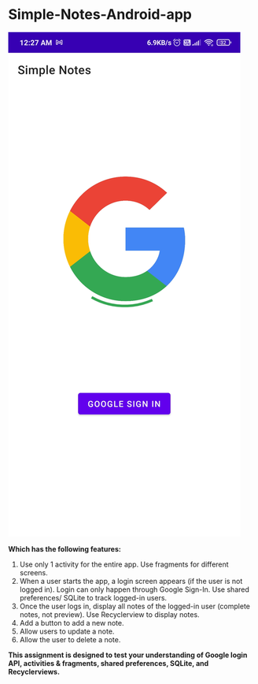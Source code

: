 # Simple-Notes-Android-app

![Alt text](Screenshot/s1.jpg?raw=true "Optional Title")

**Which has the following features:**

1. Use only 1 activity for the entire app. Use fragments for different screens.
2. When a user starts the app, a login screen appears (if the user is not logged in). Login can only happen through Google Sign-In. Use shared preferences/ SQLite to track logged-in users.
3. Once the user logs in, display all notes of the logged-in user (complete notes, not preview). Use Recyclerview to display notes.
4. Add a button to add a new note.
5. Allow users to update a note. 
6. Allow the user to delete a note.

**This assignment is designed to test your understanding of Google login API, activities & fragments, shared preferences, SQLite, and Recyclerviews.**
